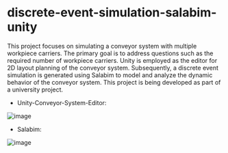 # discrete-event-simulation-salabim-unity
This project focuses on simulating a conveyor system with multiple workpiece carriers. The primary goal is to address questions such as the required number of workpiece carriers. Unity is employed as the editor for 2D layout planning of the conveyor system. Subsequently, a discrete event simulation is generated using Salabim to model and analyze the dynamic behavior of the conveyor system. This project is being developed as part of a university project.

- Unity-Conveyor-System-Editor:
  
![image](https://github.com/markus-senger/discrete-event-simulation-salabim-unity/assets/77236323/c0efbfda-6582-434f-b009-fb6d6ace1fa9)

- Salabim:
  
![image](https://github.com/markus-senger/discrete-event-simulation-salabim-unity/assets/77236323/e317e5ea-430e-420b-8430-051ff00360b6)


